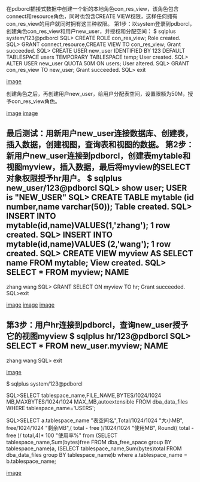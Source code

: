 在pdborcl插接式数据中创建一个新的本地角色con_res_view，该角色包含connect和resource角色，同时也包含CREATE VIEW权限，这样任何拥有con_res_view的用户就同时拥有这三种权限。
第1步：以system登录到pdborcl，创建角色con_res_view和用户new_user，并授权和分配空间：
$ sqlplus system/123@pdborcl
SQL> CREATE ROLE con_res_view;
Role created.
SQL> GRANT connect,resource,CREATE VIEW TO con_res_view;
Grant succeeded.
SQL> CREATE USER new_user IDENTIFIED BY 123 DEFAULT TABLESPACE users TEMPORARY TABLESPACE temp;
User created.
SQL> ALTER USER new_user QUOTA 50M ON users;
User altered.
SQL> GRANT con_res_view TO new_user;
Grant succeeded.
SQL> exit


[image](https://github.com/KeXinYangPolly/Oracle/blob/master/test2/图片1.png)

创建角色之后，再创建用户new_user，给用户分配表空间，设置限额为50M，授予con_res_view角色。

[image](https://github.com/KeXinYangPolly/Oracle/blob/master/test2/图片2.png)
[image](https://github.com/KeXinYangPolly/Oracle/blob/master/test2/图片3.png)

最后测试：用新用户new_user连接数据库、创建表，插入数据，创建视图，查询表和视图的数据。
第2步：新用户new_user连接到pdborcl，创建表mytable和视图myview，插入数据，最后将myview的SELECT对象权限授予hr用户。
$ sqlplus new_user/123@pdborcl
SQL> show user;
USER is "NEW_USER"
SQL> CREATE TABLE mytable (id number,name varchar(50));
Table created.
SQL> INSERT INTO mytable(id,name)VALUES(1,'zhang');
1 row created.
SQL> INSERT INTO mytable(id,name)VALUES (2,'wang');
1 row created.
SQL> CREATE VIEW myview AS SELECT name FROM mytable;
View created.
SQL> SELECT * FROM myview;
NAME
--------------------------------------------------
zhang
wang
SQL> GRANT SELECT ON myview TO hr;
Grant succeeded.
SQL>exit

[image](https://github.com/KeXinYangPolly/Oracle/blob/master/test2/图片4.png)
[image](https://github.com/KeXinYangPolly/Oracle/blob/master/test2/图片5.png)
[image](https://github.com/KeXinYangPolly/Oracle/blob/master/test2/图片6.png)

第3步：用户hr连接到pdborcl，查询new_user授予它的视图myview
$ sqlplus hr/123@pdborcl
SQL> SELECT * FROM new_user.myview;
NAME
--------------------------------------------------
zhang
wang
SQL> exit

[image](https://github.com/KeXinYangPolly/Oracle/blob/master/test2/图片7.png)

$ sqlplus system/123@pdborcl

SQL>SELECT tablespace_name,FILE_NAME,BYTES/1024/1024 MB,MAXBYTES/1024/1024 MAX_MB,autoextensible FROM dba_data_files  WHERE  tablespace_name='USERS';

SQL>SELECT a.tablespace_name "表空间名",Total/1024/1024 "大小MB",
 free/1024/1024 "剩余MB",( total - free )/1024/1024 "使用MB",
 Round(( total - free )/ total,4)* 100 "使用率%"
 from (SELECT tablespace_name,Sum(bytes)free
        FROM   dba_free_space group  BY tablespace_name)a,
       (SELECT tablespace_name,Sum(bytes)total FROM dba_data_files
        group  BY tablespace_name)b
 where  a.tablespace_name = b.tablespace_name;
 
 [image](https://github.com/KeXinYangPolly/Oracle/blob/master/test2/图片8.png)
